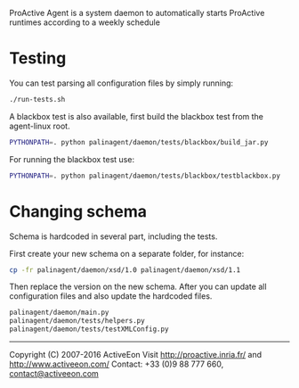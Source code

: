 ProActive Agent is a system daemon to automatically starts ProActive runtimes according to a weekly schedule

# Testing

You can test parsing all configuration files by simply running:

```bash
./run-tests.sh
```

A blackbox test is also available, first build the blackbox test from the agent-linux root.

```bash
PYTHONPATH=. python palinagent/daemon/tests/blackbox/build_jar.py
```

For running the blackbox test use:

```bash
PYTHONPATH=. python palinagent/daemon/tests/blackbox/testblackbox.py
```



# Changing schema


Schema is hardcoded in several part, including the tests.

First create your new schema on a separate folder, for instance:

```bash
cp -fr palinagent/daemon/xsd/1.0 palinagent/daemon/xsd/1.1
```

Then replace the version on the new schema. After you can update all configuration files and also update the
hardcoded files.

```bash
palinagent/daemon/main.py
palinagent/daemon/tests/helpers.py
palinagent/daemon/tests/testXMLConfig.py
```




---
Copyright (C) 2007-2016 ActiveEon
Visit http://proactive.inria.fr/ and http://www.activeeon.com/
Contact: +33 (0)9 88 777 660, contact@activeeon.com 

